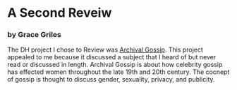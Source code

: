 # A Second Reveiw 


### by Grace Griles

The DH project I chose to Review was [Archival Gossip](https://www.archivalgossip.com/). This project appealed to me because it discussed a subject that I heard of but never read or discussed in length. Archival Gossip is about how celebrity gossip has effected women throughout the late 19th and 20th century. The cocnept of gossip is thought to discuss gender, sexuality, privacy, and publicity. 
